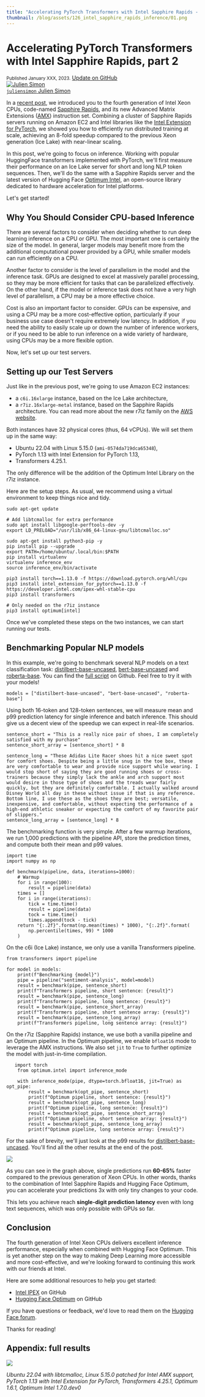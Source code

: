 ```yaml
---
title: "Accelerating PyTorch Transformers with Intel Sapphire Rapids - part 2"
thumbnail: /blog/assets/126_intel_sapphire_rapids_inference/01.png
---
```


<h1>
Accelerating PyTorch Transformers with Intel Sapphire Rapids, part 2</h1>


<div class="blog-metadata">
    <small>Published January XXX, 2023.</small>
    <a target="_blank" class="btn no-underline text-sm mb-5 font-sans" href="https://github.com/juliensimon/blog/blob/main/intel-sapphire-rapids.md">
        Update on GitHub
    </a>
</div>

<div class="author-card">
    <a href="https://twitter.com/julsimon">
        <img class="avatar avatar-user" src="https://aeiljuispo.cloudimg.io/v7/https://s3.amazonaws.com/moonup/production/uploads/1633343465505-noauth.jpeg?w=128&h=128&f=face" title="Julien Simon">
        <div class="bfc">
            <code>juliensimon</code>
            <span class=fullname">Julien Simon</span>
        </div>
    </a>
</div>

In a [recent post](https://huggingface.co/blog/intel-sapphire-rapids), we introduced you to the fourth generation of Intel Xeon CPUs, code-named [Sapphire Rapids](https://en.wikipedia.org/wiki/Sapphire_Rapids), and its new Advanced Matrix Extensions ([AMX](https://en.wikipedia.org/wiki/Advanced_Matrix_Extensions)) instruction set. Combining a cluster of Sapphire Rapids servers running on Amazon EC2 and Intel libraries like the [Intel Extension for PyTorch](https://github.com/intel/intel-extension-for-pytorch), we showed you how to efficiently run distributed training at scale, achieving an 8-fold speedup compared to the previous Xeon generation (Ice Lake) with near-linear scaling.

In this post, we're going to focus on inference. Working with popular HuggingFace transformers implemented with PyTorch, we'll first measure their performance on an Ice Lake server for short and long NLP token sequences. Then, we'll do the same with a Sapphire Rapids server and the latest version of Hugging Face [Optimum Intel](https://github.com/huggingface/optimum-intel), an open-source library dedicated to hardware acceleration for Intel platforms.

Let's get started!


## Why You Should Consider CPU-based Inference

There are several factors to consider when deciding whether to run deep learning inference on a CPU or GPU. The most important one is certainly the size of the model. In general, larger models may benefit more from the additional computational power provided by a GPU, while smaller models can run efficiently on a CPU.

Another factor to consider is the level of parallelism in the model and the inference task. GPUs are designed to excel at massively parallel processing, so they may be more efficient for tasks that can be parallelized effectively. On the other hand, if the model or inference task does not have a very high level of parallelism, a CPU may be a more effective choice.

Cost is also an important factor to consider. GPUs can be expensive, and using a CPU may be a more cost-effective option, particularly if your business use case doesn't require extremely low latency. In addition, if you need the ability to easily scale up or down the number of inference workers, or if you need to be able to run inference on a wide variety of hardware, using CPUs may be a more flexible option.

Now, let's set up our test servers.

## Setting up our Test Servers
Just like in the previous post, we're going to use Amazon EC2 instances:

* a `c6i.16xlarge` instance, based on the Ice Lake architecture,
* a `r7iz.16xlarge-metal` instance, based on the Sapphire Rapids architecture. You can read more about the new r7iz family on the [AWS website](https://aws.amazon.com/ec2/instance-types/r7iz/).

Both instances have 32 physical cores (thus, 64 vCPUs). We will set them up in the same way: 

* Ubuntu 22.04 with Linux 5.15.0 (`ami-0574da719dca65348`), 
* PyTorch 1.13 with Intel Extension for PyTorch 1.13, 
* Transformers 4.25.1.

The only difference will be the addition of the Optimum Intel Library on the r7iz instance.

Here are the setup steps. As usual, we recommend using a virtual environment to keep things nice and tidy.

```
sudo apt-get update

# Add libtcmalloc for extra performance
sudo apt install libgoogle-perftools-dev -y
export LD_PRELOAD="/usr/lib/x86_64-linux-gnu/libtcmalloc.so"

sudo apt-get install python3-pip -y
pip install pip --upgrade
export PATH=/home/ubuntu/.local/bin:$PATH
pip install virtualenv
virtualenv inference_env
source inference_env/bin/activate

pip3 install torch==1.13.0 -f https://download.pytorch.org/whl/cpu
pip3 install intel_extension_for_pytorch==1.13.0 -f https://developer.intel.com/ipex-whl-stable-cpu
pip3 install transformers

# Only needed on the r7iz instance
pip3 install optimum[intel]
```

Once we've completed these steps on the two instances, we can start running our tests.

## Benchmarking Popular NLP models

In this example, we're going to benchmark several NLP models on a text classification task: [distilbert-base-uncased](https://huggingface.co/distilbert-base-uncased), [bert-base-uncased](https://huggingface.co/bert-base-uncased) and [roberta-base](https://huggingface.co/roberta-base). You can find the [full script](https://gist.github.com/juliensimon/7ae1c8d12e8a27516e1392a3c73ac1cc) on Github. Feel free to try it with your models!

```
models = ["distilbert-base-uncased", "bert-base-uncased", "roberta-base"]
```

Using both 16-token and 128-token sentences, we will measure mean and p99 prediction latency for single inference and batch inference. This should give us a decent view of the speedup we can expect in real-life scenarios.

```
sentence_short = "This is a really nice pair of shoes, I am completely satisfied with my purchase"
sentence_short_array = [sentence_short] * 8

sentence_long = "These Adidas Lite Racer shoes hit a nice sweet spot for comfort shoes. Despite being a little snug in the toe box, these are very comfortable to wear and provide nice support while wearing. I would stop short of saying they are good running shoes or cross-trainers because they simply lack the ankle and arch support most would desire in those type of shoes and the treads wear fairly quickly, but they are definitely comfortable. I actually walked around Disney World all day in these without issue if that is any reference. Bottom line, I use these as the shoes they are best; versatile, inexpensive, and comfortable, without expecting the performance of a high-end athletic sneaker or expecting the comfort of my favorite pair of slippers."
sentence_long_array = [sentence_long] * 8
```

The benchmarking function is very simple. After a few warmup iterations, we run 1,000 predictions with the pipeline API, store the prediction times, and compute both their mean and p99 values.

```
import time
import numpy as np

def benchmark(pipeline, data, iterations=1000):
    # Warmup
    for i in range(100):
        result = pipeline(data)
    times = []
    for i in range(iterations):
        tick = time.time()
        result = pipeline(data)
        tock = time.time()
        times.append(tock - tick)
    return "{:.2f}".format(np.mean(times) * 1000), "{:.2f}".format(
        np.percentile(times, 99) * 1000
    )
```

On the c6i (Ice Lake) instance, we only use a vanilla Transformers pipeline. 

```
from transformers import pipeline

for model in models:
    print(f"Benchmarking {model}")
    pipe = pipeline("sentiment-analysis", model=model)
    result = benchmark(pipe, sentence_short)
    print(f"Transformers pipeline, short sentence: {result}")
    result = benchmark(pipe, sentence_long)
    print(f"Transformers pipeline, long sentence: {result}")
    result = benchmark(pipe, sentence_short_array)
    print(f"Transformers pipeline, short sentence array: {result}")
    result = benchmark(pipe, sentence_long_array)
    print(f"Transformers pipeline, long sentence array: {result}")
```

On the r7iz (Sapphire Rapids) instance, we use both a vanilla pipeline and an Optimum pipeline. In the Optimum pipeline, we enable `bfloat16` mode to leverage the AMX instructions. We also set `jit` to `True` to further optimize the model with just-in-time compilation. 


```
   import torch
	from optimum.intel import inference_mode
	
	with inference_mode(pipe, dtype=torch.bfloat16, jit=True) as opt_pipe:
	    result = benchmark(opt_pipe, sentence_short)
	    print(f"Optimum pipeline, short sentence: {result}")
	    result = benchmark(opt_pipe, sentence_long)
	    print(f"Optimum pipeline, long sentence: {result}")
	    result = benchmark(opt_pipe, sentence_short_array)
	    print(f"Optimum pipeline, short sentence array: {result}")
	    result = benchmark(opt_pipe, sentence_long_array)
	    print(f"Optimum pipeline, long sentence array: {result}")
```

For the sake of brevity, we'll just look at the p99 results for [distilbert-base-uncased](https://huggingface.co/distilbert-base-uncased). You'll find all the other results at the end of the post. 

<kbd>
  <img src="assets/126_intel_sapphire_rapids_inference/01.png">
</kbd>

As you can see in the graph above, single predictions run **60-65%** faster compared to the previous generation of Xeon CPUs. In other words, thanks to the combination of Intel Sapphire Rapids and Hugging Face Optimum, you can accelerate your predictions 3x with only tiny changes to your code.

This lets you achieve reach **single-digit prediction latency** even with long text sequences, which was only possible with GPUs so far.

## Conclusion

The fourth generation of Intel Xeon CPUs delivers excellent inference performance, especially when combined with Hugging Face Optimum. This is yet another step on the way to making Deep Learning more accessible and more cost-effective, and we're looking forward to continuing this work with our friends at Intel.

Here are some additional resources to help you get started:

* [Intel IPEX](https://github.com/intel/intel-extension-for-pytorch) on GitHub
* [Hugging Face Optimum](https://github.com/huggingface/optimum) on GitHub


If you have questions or feedback, we'd love to read them on the [Hugging Face forum](https://discuss.huggingface.co/).

Thanks for reading!


## Appendix: full results


<kbd>
  <img src="assets/126_intel_sapphire_rapids_inference/02.png">
</kbd>

*Ubuntu 22.04 with libtcmalloc, Linux 5.15.0 patched for Intel AMX support, PyTorch 1.13 with Intel Extension for PyTorch, Transformers 4.25.1, Optimum 1.6.1, Optimum Intel 1.7.0.dev0*
 